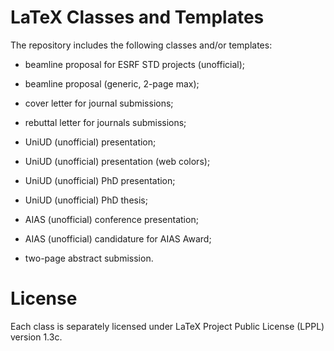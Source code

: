 # LaTeX Classes and Templates

The repository includes the following classes and/or templates:

- beamline proposal for ESRF STD projects (unofficial);

- beamline proposal (generic, 2-page max);

- cover letter for journal submissions;

- rebuttal letter for journals submissions;

- UniUD (unofficial) presentation;

- UniUD (unofficial) presentation (web colors);

- UniUD (unofficial) PhD presentation;

- UniUD (unofficial) PhD thesis;

- AIAS (unofficial) conference presentation;

- AIAS (unofficial) candidature for AIAS Award;

- two-page abstract submission.

# License

Each class is separately licensed under LaTeX Project Public License (LPPL) version 1.3c.
